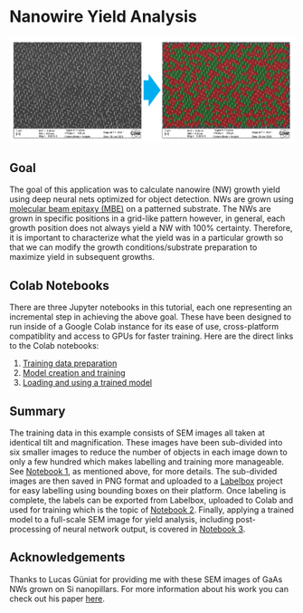# Nanowire Yield Analysis
![NW Yield Summary](../readme_imgs/nw_yield_general.png "NW Yield Summary")

## Goal
The goal of this application was to calculate nanowire (NW) growth yield using deep neural nets optimized for object detection. NWs are grown using [molecular beam epitaxy (MBE)](https://en.wikipedia.org/wiki/Molecular-beam_epitaxy) on a patterned substrate. The NWs are grown in specific positions in a grid-like pattern however, in general, each growth position does not always yield a NW with 100% certainty. Therefore, it is important to characterize what the yield was in a particular growth so that we can modify the growth conditions/substrate preparation to maximize yield in subsequent growths.

## Colab Notebooks
There are three Jupyter notebooks in this tutorial, each one representing an incremental step in achieving the above goal. These have been designed to run inside of a Google Colab instance for its ease of use, cross-platform compatiblity and access to GPUs for faster training. Here are the direct links to the Colab notebooks:
1. [Training data preparation](https://colab.research.google.com/github/Martin09/DeepSEM/blob/master/nanowire_yield/1_nw_yield_image_prep.ipynb)
2. [Model creation and training](https://colab.research.google.com/github/Martin09/DeepSEM/blob/master/nanowire_yield/2_nw_yield_training.ipynb)
3. [Loading and using a trained model](https://colab.research.google.com/github/Martin09/DeepSEM/blob/master/nanowire_yield/3_nw_yield_yield_analysis.ipynb)

## Summary
The training data in this example consists of SEM images all taken at identical tilt and magnification. These images have been sub-divided into six smaller images to reduce the number of objects in each image down to only a few hundred which makes labelling and training more manageable. See [Notebook 1](https://colab.research.google.com/github/Martin09/DeepSEM/blob/master/nanowire_yield/1_nw_yield_image_prep.ipynb), as mentioned above, for more details. The sub-divided images are then saved in PNG format and uploaded to a [Labelbox](https://labelbox.com) project for easy labelling using bounding boxes on their platform. Once labeling is complete, the labels can be exported from Labelbox, uploaded to Colab and used for training which is the topic of [Notebook 2](https://colab.research.google.com/github/Martin09/DeepSEM/blob/master/nanowire_yield/2_nw_yield_training.ipynb). Finally, applying a trained model to a full-scale SEM image for yield analysis, including post-processing of neural network output, is covered in [Notebook 3](https://colab.research.google.com/github/Martin09/DeepSEM/blob/master/nanowire_yield/3_nw_yield_yield_analysis.ipynb).

## Acknowledgements
Thanks to Lucas Güniat for providing me with these SEM images of GaAs NWs grown on Si nanopillars. For more information about his work you can check out his paper [here](https://pubs.acs.org/doi/abs/10.1021/acsnano.9b01546).
